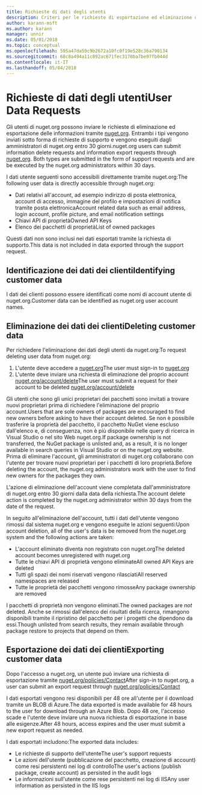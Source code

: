 ```yaml
---
title: Richieste di dati degli utenti
description: Criteri per le richieste di esportazione ed eliminazione dei dati degli utenti
author: karann-msft
ms.author: karann
manager: unnir
ms.date: 05/01/2018
ms.topic: conceptual
ms.openlocfilehash: 595a47da59c9b2672a10fc0f19e528c36a790134
ms.sourcegitcommit: 68c8a494a11c892ac671fec3170ba7be97fb044d
ms.contentlocale: it-IT
ms.lasthandoff: 05/04/2018
---
```

# <a name="user-data-requests"></a><span data-ttu-id="2c451-103">Richieste di dati degli utenti</span><span class="sxs-lookup"><span data-stu-id="2c451-103">User Data Requests</span></span>

<span data-ttu-id="2c451-104">Gli utenti di nuget.org possono inviare le richieste di eliminazione ed esportazione delle informazioni tramite [nuget.org](https://www.nuget.org). Entrambi i tipi vengono inviati sotto forma di richieste di supporto e vengono eseguiti dagli amministratori di nuget.org entro 30 giorni.</span><span class="sxs-lookup"><span data-stu-id="2c451-104">nuget.org users can submit information delete requests and information export requests through [nuget.org](https://www.nuget.org). Both types are submitted in the form of support requests and are be executed by the nuget.org administrators within 30 days.</span></span>

<span data-ttu-id="2c451-105">I dati utente seguenti sono accessibili direttamente tramite nuget.org:</span><span class="sxs-lookup"><span data-stu-id="2c451-105">The following user data is directly accessible through nuget.org:</span></span>

* <span data-ttu-id="2c451-106">Dati relativi all'account, ad esempio indirizzo di posta elettronica, account di accesso, immagine del profilo e impostazioni di notifica tramite posta elettronica</span><span class="sxs-lookup"><span data-stu-id="2c451-106">Account related data such as email address, login account, profile picture, and email notification settings</span></span>
* <span data-ttu-id="2c451-107">Chiavi API di proprietà</span><span class="sxs-lookup"><span data-stu-id="2c451-107">Owned API Keys</span></span>
* <span data-ttu-id="2c451-108">Elenco dei pacchetti di proprietà</span><span class="sxs-lookup"><span data-stu-id="2c451-108">List of owned packages</span></span>

<span data-ttu-id="2c451-109">Questi dati non sono inclusi nei dati esportati tramite la richiesta di supporto.</span><span class="sxs-lookup"><span data-stu-id="2c451-109">This data is not included in data exported through the support request.</span></span>

## <a name="identifying-customer-data"></a><span data-ttu-id="2c451-110">Identificazione dei dati dei clienti</span><span class="sxs-lookup"><span data-stu-id="2c451-110">Identifying customer data</span></span>

<span data-ttu-id="2c451-111">I dati dei clienti possono essere identificati come nomi di account utente di nuget.org.</span><span class="sxs-lookup"><span data-stu-id="2c451-111">Customer data can be identified as nuget.org user account names.</span></span>

## <a name="deleting-customer-data"></a><span data-ttu-id="2c451-112">Eliminazione dei dati dei clienti</span><span class="sxs-lookup"><span data-stu-id="2c451-112">Deleting customer data</span></span>

<span data-ttu-id="2c451-113">Per richiedere l'eliminazione dei dati degli utenti da nuget.org:</span><span class="sxs-lookup"><span data-stu-id="2c451-113">To request deleting user data from nuget.org:</span></span>

1. <span data-ttu-id="2c451-114">L'utente deve accedere a [nuget.org](https://www.nuget.org)</span><span class="sxs-lookup"><span data-stu-id="2c451-114">The user must sign-in to [nuget.org](https://www.nuget.org)</span></span>
1. <span data-ttu-id="2c451-115">L'utente deve inviare una richiesta di eliminazione del proprio account [nuget.org/account/delete](https://www.nuget.org/account/delete)</span><span class="sxs-lookup"><span data-stu-id="2c451-115">The user must submit a request for their account to be deleted [nuget.org/account/delete](https://www.nuget.org/account/delete)</span></span>

<span data-ttu-id="2c451-116">Gli utenti che sono gli unici proprietari dei pacchetti sono invitati a trovare nuovi proprietari prima di richiedere l'eliminazione del proprio account.</span><span class="sxs-lookup"><span data-stu-id="2c451-116">Users that are sole owners of packages are encouraged to find new owners before asking to have their account deleted.</span></span> <span data-ttu-id="2c451-117">Se non è possibile trasferire la proprietà del pacchetto, il pacchetto NuGet viene escluso dall'elenco e, di conseguenza, non è più disponibile nelle query di ricerca in Visual Studio o nel sito Web nuget.org.</span><span class="sxs-lookup"><span data-stu-id="2c451-117">If package ownership is not transferred, the NuGet package is unlisted and, as a result, it is no longer available in search queries in Visual Studio or on the nuget.org website.</span></span> <span data-ttu-id="2c451-118">Prima di eliminare l'account, gli amministratori di nuget.org collaborano con l'utente per trovare nuovi proprietari per i pacchetti di loro proprietà.</span><span class="sxs-lookup"><span data-stu-id="2c451-118">Before deleting the account, the nuget.org administrators work with the user to find new owners for the packages they own.</span></span>

<span data-ttu-id="2c451-119">L'azione di eliminazione dell'account viene completata dall'amministratore di nuget.org entro 30 giorni dalla data della richiesta.</span><span class="sxs-lookup"><span data-stu-id="2c451-119">The account delete action is completed by the nuget.org administrator within 30 days from the date of the request.</span></span>

<span data-ttu-id="2c451-120">In seguito all'eliminazione dell'account, tutti i dati dell'utente vengono rimossi dal sistema nuget.org e vengono eseguite le azioni seguenti:</span><span class="sxs-lookup"><span data-stu-id="2c451-120">Upon account deletion, all of the user's data is be removed from the nuget.org system and the following actions are taken:</span></span>

* <span data-ttu-id="2c451-121">L'account eliminato diventa non registrato con nuget.org</span><span class="sxs-lookup"><span data-stu-id="2c451-121">The deleted account becomes unregistered with nuget.org</span></span>
* <span data-ttu-id="2c451-122">Tutte le chiavi API di proprietà vengono eliminate</span><span class="sxs-lookup"><span data-stu-id="2c451-122">All owned API Keys are deleted</span></span>
* <span data-ttu-id="2c451-123">Tutti gli spazi dei nomi riservati vengono rilasciati</span><span class="sxs-lookup"><span data-stu-id="2c451-123">All reserved namespaces are released</span></span>
* <span data-ttu-id="2c451-124">Tutte le proprietà dei pacchetti vengono rimosse</span><span class="sxs-lookup"><span data-stu-id="2c451-124">Any package ownership are removed</span></span>

<span data-ttu-id="2c451-125">I pacchetti di proprietà *non* vengono eliminati.</span><span class="sxs-lookup"><span data-stu-id="2c451-125">The owned packages are *not* deleted.</span></span> <span data-ttu-id="2c451-126">Anche se rimossi dall'elenco dei risultati della ricerca, rimangono disponibili tramite il ripristino del pacchetto per i progetti che dipendono da essi.</span><span class="sxs-lookup"><span data-stu-id="2c451-126">Though unlisted from search results, they remain available through package restore to projects that depend on them.</span></span>

## <a name="exporting-customer-data"></a><span data-ttu-id="2c451-127">Esportazione dei dati dei clienti</span><span class="sxs-lookup"><span data-stu-id="2c451-127">Exporting customer data</span></span>

<span data-ttu-id="2c451-128">Dopo l'accesso a nuget.org, un utente può inviare una richiesta di esportazione tramite [nuget.org/policies/Contact](https://www.nuget.org/policies/Contact)</span><span class="sxs-lookup"><span data-stu-id="2c451-128">After sign-in to nuget.org, a user can submit an export request through [nuget.org/policies/Contact](https://www.nuget.org/policies/Contact)</span></span>

<span data-ttu-id="2c451-129">I dati esportati vengono resi disponibili per 48 ore all'utente per il download tramite un BLOB di Azure.</span><span class="sxs-lookup"><span data-stu-id="2c451-129">The data exported is made available for 48 hours to the user for download through an Azure Blob.</span></span> <span data-ttu-id="2c451-130">Dopo 48 ore, l'accesso scade e l'utente deve inviare una nuova richiesta di esportazione in base alle esigenze.</span><span class="sxs-lookup"><span data-stu-id="2c451-130">After 48 hours, access expires and the user must submit a new export request as needed.</span></span>

<span data-ttu-id="2c451-131">I dati esportati includono:</span><span class="sxs-lookup"><span data-stu-id="2c451-131">The exported data includes:</span></span>

* <span data-ttu-id="2c451-132">Le richieste di supporto dell'utente</span><span class="sxs-lookup"><span data-stu-id="2c451-132">The user's support requests</span></span>
* <span data-ttu-id="2c451-133">Le azioni dell'utente (pubblicazione del pacchetto, creazione di account) come resi persistenti nei log di controllo</span><span class="sxs-lookup"><span data-stu-id="2c451-133">The user's actions (publish package, create account) as persisted in the audit logs</span></span>
* <span data-ttu-id="2c451-134">Le informazioni sull'utente come rese persistenti nei log di IIS</span><span class="sxs-lookup"><span data-stu-id="2c451-134">Any user information as persisted in the IIS logs</span></span>
